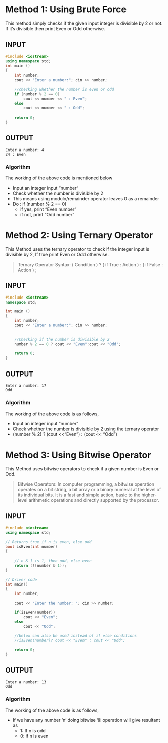 # Method 1: Using Brute Force

This method simply checks if the given input integer is divisible by 2 or not. If it’s divisible then print Even or Odd otherwise.

## INPUT
```cpp
#include <iostream>
using namespace std;
int main ()
{
    int number;
    cout << "Enter a number:"; cin >> number;
 
    //checking whether the number is even or odd
    if (number % 2 == 0)
        cout << number << " : Even";
    else
        cout << number << " : Odd";
        
    return 0;
}
```
## OUTPUT
```
Enter a number: 4
24 : Even
```

### Algorithm

The working of the above code is mentioned below

*   Input an integer input “number“
*   Check whether the number is divisible by 2
*   This means using modulo/remainder operator leaves 0 as a remainder
*   Do : if (number % 2 == 0)
    *   if yes, print “Even number”
    *   if not, print “Odd number”

# Method 2: Using Ternary Operator

This Method uses the ternary operator to check if the integer input is divisible by 2, If true print Even or Odd otherwise.

> Ternary Operator Syntax: 
> ( Condition ) ? ( if True : Action ) : ( if False : Action ) ;

## INPUT
```cpp
#include <iostream>
namespace std;

int main ()
{
    int number;
    cout << "Enter a number:"; cin >> number;

    
    //Checking if the number is divisible by 2
    number % 2 == 0 ? cout << "Even":cout << "Odd";
    
    return 0;
}
```
## OUTPUT
```
Enter a number: 17
Odd
```

### Algorithm

The working of the above code is as follows,

*   Input an integer input “number“
*   Check whether the number is divisible by 2 using the ternary operator
*   (number % 2) ? (cout <<“Even”) : (cout << “Odd”)

# Method 3: Using Bitwise Operator

This Method uses bitwise operators to check if a given number is Even or Odd.

> Bitwise Operators: 
> In computer programming, a bitwise operation operates on a bit string, a bit array or a binary numeral at the level of its individual bits. It is a fast and simple action, basic to the higher-level arithmetic operations and directly supported by the processor.

## INPUT
```cpp
#include <iostream>
using namespace std;
 
// Returns true if n is even, else odd
bool isEven(int number)
{
     
    // n & 1 is 1, then odd, else even
    return (!(number & 1));
}
 
// Driver code
int main()
{
    int number;
    
    cout << "Enter the number: "; cin >> number;

    if(isEven(number))
        cout << "Even";
    else
        cout << "Odd";

    //below can also be used instead of if else conditions
    //isEven(number)? cout << "Even" : cout << "Odd";
 
    return 0;
}
```
## OUTPUT
```
Enter a number: 13
Odd
```

### Algorithm

The working of the above code is as follows,

*   If we have any number ‘n‘ doing bitwise ‘&‘ operation will give resultant as
    *   1: If n is odd
    *   0: if n is even
